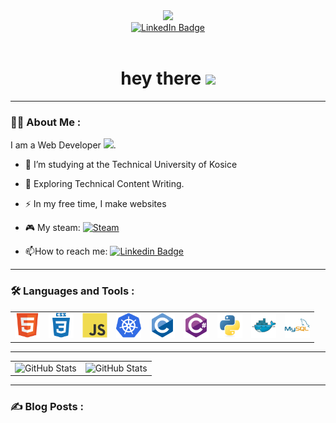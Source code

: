 <div id="header" align="center">
  <img src="https://dl.openseauserdata.com/cache/originImage/files/527a9783c28c70962773a73db797ea4d.gif" width="100"/>
  <div id="badges">
    <a href="https://www.linkedin.com/in/dias-izbagambetov-19818b279/">
      <img src="https://img.shields.io/badge/LinkedIn-blue?style=for-the-badge&logo=linkedin&logoColor=white" alt="LinkedIn Badge"/>
    </a>
  </div>
  <img src="https://komarev.com/ghpvc/?username=your-github-username&style=flat-square&color=blue" alt=""/>
  <h1>
    hey there
    <img src="https://media.giphy.com/media/hvRJCLFzcasrR4ia7z/giphy.gif" width="30px"/>
  </h1>
</div>

---

### :woman_technologist: About Me :
I am a Web Developer <img src="https://media.giphy.com/media/WUlplcMpOCEmTGBtBW/giphy.gif" width="30">.
- :telescope: I’m studying at the Technical University of Kosice

- :seedling: Exploring Technical Content Writing.

- :zap: In my free time, I make websites

- :video_game: My steam: [![Steam](https://img.shields.io/badge/Steam-000000.svg?logo=steam&logoColor=white)](https://steamcommunity.com/id/dissasterioz/)

- :mailbox:How to reach me: [![Linkedin Badge](https://img.shields.io/badge/-kakbar-blue?style=flat&logo=Linkedin&logoColor=white)](https://www.linkedin.com/in/dias-izbagambetov-19818b279/)
---

### :hammer_and_wrench: Languages and Tools :
<table>
  <tr>
    <td>
      <img src="https://github.com/devicons/devicon/blob/master/icons/html5/html5-original.svg" title="HTML5" alt="HTML" width="40" height="40"/>
    </td>
    <td>
      <img src="https://github.com/devicons/devicon/blob/master/icons/css3/css3-plain-wordmark.svg"  title="CSS3" alt="CSS" width="40" height="40"/>
    </td>
    <td>
      <img src="https://github.com/devicons/devicon/blob/master/icons/javascript/javascript-original.svg" title="JavaScript" alt="JavaScript" width="40" height="40"/>
    </td>
    <td>
      <img src="https://github.com/devicons/devicon/blob/master/icons/kubernetes/kubernetes-original.svg" title="KUBERNETES" alt="KUBERNETES" width="40" height="40"/>
    </td>
    <td>
      <img src="https://github.com/devicons/devicon/blob/master/icons/c/c-original.svg" title="C" alt="C" width="40" height="40"/>
    </td>
    <td>
      <img src="https://github.com/devicons/devicon/blob/master/icons/csharp/csharp-original.svg" title="C#" alt="C#" width="40" height="40"/>
    </td>
    <td>
      <img src="https://github.com/devicons/devicon/blob/master/icons/python/python-original.svg" title="PYTHON" alt="PYTHON" width="40" height="40"/>
    </td>
    <td>
      <img src="https://github.com/devicons/devicon/blob/master/icons/docker/docker-original.svg" title="DOCKER" alt="DOCKER" width="40" height="40"/>
    </td>
    <td>
      <img src="https://github.com/devicons/devicon/blob/master/icons/mysql/mysql-original-wordmark.svg" title="MySQL"  alt="MySQL" width="40" height="40"/>
    </td>
  </tr>
</table>



---

<table>
  <tr>
    <td>
      <img src="http://github-profile-summary-cards.vercel.app/api/cards/repos-per-language?username=ku4a10&theme=github_dark" alt="GitHub Stats">
    </td>
    <td>
      <img src="https://github-readme-stats.vercel.app/api?username=ku4a10&show_icons=true&theme=tokyonight" alt="GitHub Stats">
    </td>
  </tr>
</table>

---

### :writing_hand: Blog Posts :
<!-- BLOG-POST-LIST:START -->
<!-- BLOG-POST-LIST:END -->

